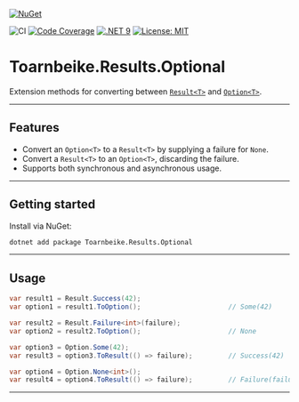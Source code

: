 [![NuGet](https://img.shields.io/nuget/v/Toarnbeike.Results.Optional.svg)](https://www.nuget.org/packages/Toarnbeike.Toarnbeike.Results.Optional)

![CI](https://github.com/Toarnbeike/Toarnbeike.Results/actions/workflows/build.yaml/badge.svg)
[![Code Coverage](https://toarnbeike.github.io/Toarnbeike.Results/badge_shieldsio_linecoverage_brightgreen.svg)](https://github.com/Toarnbeike/Toarnbeike.Results/blob/gh-pages/SummaryGithub.md)
[![.NET 9](https://img.shields.io/badge/.NET-9.0-blueviolet.svg)](https://dotnet.microsoft.com/)
[![License: MIT](https://img.shields.io/badge/license-MIT-blue.svg)](LICENSE)

# Toarnbeike.Results.Optional

Extension methods for converting between [`Result<T>`](https://www.nuget.org/packages/Toarnbeike.Results) and [`Option<T>`](https://www.nuget.org/packages/Toarnbeike.Optional).

---

## Features

- Convert an `Option<T>` to a `Result<T>` by supplying a failure for `None`.
- Convert a `Result<T>` to an `Option<T>`, discarding the failure.
- Supports both synchronous and asynchronous usage.

---

## Getting started

Install via NuGet:
``` bash
dotnet add package Toarnbeike.Results.Optional
```

---

## Usage

``` csharp
var result1 = Result.Success(42);
var option1 = result1.ToOption();                      // Some(42)

var result2 = Result.Failure<int>(failure);
var option2 = result2.ToOption();                      // None

var option3 = Option.Some(42);
var result3 = option3.ToResult(() => failure);         // Success(42)

var option4 = Option.None<int>();
var result4 = option4.ToResult(() => failure);         // Failure(failure)
```

---